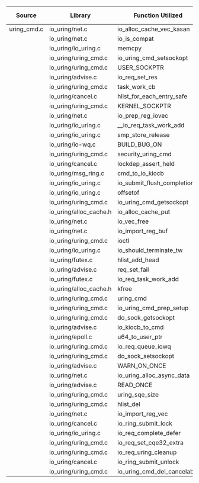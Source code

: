 | Source | Library | Function Utilized | Times Used |
|--------|---------|-------------------|------------|
| uring_cmd.c | io_uring/net.c | io_alloc_cache_vec_kasan | 1 |
| | io_uring/net.c | io_is_compat | 1 |
| | io_uring/io_uring.c | memcpy | 1 |
| | io_uring/uring_cmd.c | io_uring_cmd_setsockopt | 1 |
| | io_uring/uring_cmd.c | USER_SOCKPTR | 2 |
| | io_uring/advise.c | io_req_set_res | 2 |
| | io_uring/uring_cmd.c | task_work_cb | 1 |
| | io_uring/cancel.c | hlist_for_each_entry_safe | 1 |
| | io_uring/uring_cmd.c | KERNEL_SOCKPTR | 1 |
| | io_uring/net.c | io_prep_reg_iovec | 1 |
| | io_uring/io_uring.c | __io_req_task_work_add | 1 |
| | io_uring/io_uring.c | smp_store_release | 1 |
| | io_uring/io-wq.c | BUILD_BUG_ON | 1 |
| | io_uring/uring_cmd.c | security_uring_cmd | 1 |
| | io_uring/cancel.c | lockdep_assert_held | 1 |
| | io_uring/msg_ring.c | cmd_to_io_kiocb | 7 |
| | io_uring/io_uring.c | io_submit_flush_completions | 1 |
| | io_uring/io_uring.c | offsetof | 1 |
| | io_uring/uring_cmd.c | io_uring_cmd_getsockopt | 1 |
| | io_uring/alloc_cache.h | io_alloc_cache_put | 1 |
| | io_uring/net.c | io_vec_free | 2 |
| | io_uring/net.c | io_import_reg_buf | 1 |
| | io_uring/uring_cmd.c | ioctl | 2 |
| | io_uring/io_uring.c | io_should_terminate_tw | 1 |
| | io_uring/futex.c | hlist_add_head | 1 |
| | io_uring/advise.c | req_set_fail | 2 |
| | io_uring/futex.c | io_req_task_work_add | 1 |
| | io_uring/alloc_cache.h | kfree | 2 |
| | io_uring/uring_cmd.c | uring_cmd | 2 |
| | io_uring/uring_cmd.c | io_uring_cmd_prep_setup | 1 |
| | io_uring/uring_cmd.c | do_sock_getsockopt | 1 |
| | io_uring/advise.c | io_kiocb_to_cmd | 6 |
| | io_uring/epoll.c | u64_to_user_ptr | 2 |
| | io_uring/uring_cmd.c | io_req_queue_iowq | 1 |
| | io_uring/uring_cmd.c | do_sock_setsockopt | 1 |
| | io_uring/advise.c | WARN_ON_ONCE | 1 |
| | io_uring/net.c | io_uring_alloc_async_data | 1 |
| | io_uring/advise.c | READ_ONCE | 12 |
| | io_uring/uring_cmd.c | uring_sqe_size | 1 |
| | io_uring/uring_cmd.c | hlist_del | 1 |
| | io_uring/net.c | io_import_reg_vec | 1 |
| | io_uring/cancel.c | io_ring_submit_lock | 2 |
| | io_uring/io_uring.c | io_req_complete_defer | 1 |
| | io_uring/uring_cmd.c | io_req_set_cqe32_extra | 1 |
| | io_uring/uring_cmd.c | io_req_uring_cleanup | 3 |
| | io_uring/cancel.c | io_ring_submit_unlock | 2 |
| | io_uring/uring_cmd.c | io_uring_cmd_del_cancelable | 1 |